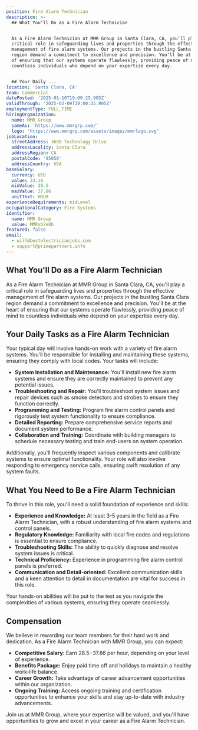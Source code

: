 ```yaml
---
position: Fire Alarm Technician
description: >-
  ## What You'll Do as a Fire Alarm Technician


  As a Fire Alarm Technician at MMR Group in Santa Clara, CA, you'll play a
  critical role in safeguarding lives and properties through the effective
  management of fire alarm systems. Our projects in the bustling Santa Clara
  region demand a commitment to excellence and precision. You'll be at the heart
  of ensuring that our systems operate flawlessly, providing peace of mind to
  countless individuals who depend on your expertise every day.


  ## Your Daily ...
location: 'Santa Clara, CA'
team: Commercial
datePosted: '2025-01-10T19:00:25.905Z'
validThrough: '2025-02-09T19:00:25.905Z'
employmentType: FULL_TIME
hiringOrganization:
  name: MMR Group
  sameAs: 'https://www.mmrgrp.com/'
  logo: 'https://www.mmrgrp.com/assets/images/mmrlogo.svg'
jobLocation:
  streetAddress: 3690 Technology Drive
  addressLocality: Santa Clara
  addressRegion: CA
  postalCode: '95050'
  addressCountry: USA
baseSalary:
  currency: USD
  value: 33.18
  minValue: 28.5
  maxValue: 37.86
  unitText: HOUR
experienceRequirements: midLevel
occupationalCategory: Fire Systems
identifier:
  name: MMR Group
  value: MMRvb7e8b
featured: false
email:
  - will@bestelectricianjobs.com
  - support@primepartners.info
---
```




## What You'll Do as a Fire Alarm Technician

As a Fire Alarm Technician at MMR Group in Santa Clara, CA, you'll play a critical role in safeguarding lives and properties through the effective management of fire alarm systems. Our projects in the bustling Santa Clara region demand a commitment to excellence and precision. You'll be at the heart of ensuring that our systems operate flawlessly, providing peace of mind to countless individuals who depend on your expertise every day.

## Your Daily Tasks as a Fire Alarm Technician

Your typical day will involve hands-on work with a variety of fire alarm systems. You'll be responsible for installing and maintaining these systems, ensuring they comply with local codes. Your tasks will include:

- **System Installation and Maintenance:** You'll install new fire alarm systems and ensure they are correctly maintained to prevent any potential issues.
- **Troubleshooting and Repair:** You'll troubleshoot system issues and repair devices such as smoke detectors and strobes to ensure they function correctly.
- **Programming and Testing:** Program fire alarm control panels and rigorously test system functionality to ensure compliance.
- **Detailed Reporting:** Prepare comprehensive service reports and document system performance.
- **Collaboration and Training:** Coordinate with building managers to schedule necessary testing and train end-users on system operation.

Additionally, you'll frequently inspect various components and calibrate systems to ensure optimal functionality. Your role will also involve responding to emergency service calls, ensuring swift resolution of any system faults.

## What You Need to Be a Fire Alarm Technician

To thrive in this role, you'll need a solid foundation of experience and skills:

- **Experience and Knowledge:** At least 3-5 years in the field as a Fire Alarm Technician, with a robust understanding of fire alarm systems and control panels.
- **Regulatory Knowledge:** Familiarity with local fire codes and regulations is essential to ensure compliance.
- **Troubleshooting Skills:** The ability to quickly diagnose and resolve system issues is critical.
- **Technical Proficiency:** Experience in programming fire alarm control panels is preferred.
- **Communication and Detail-oriented:** Excellent communication skills and a keen attention to detail in documentation are vital for success in this role.

Your hands-on abilities will be put to the test as you navigate the complexities of various systems, ensuring they operate seamlessly.

## Compensation

We believe in rewarding our team members for their hard work and dedication. As a Fire Alarm Technician with MMR Group, you can expect:

- **Competitive Salary:** Earn $28.5-$37.86 per hour, depending on your level of experience.
- **Benefits Package:** Enjoy paid time off and holidays to maintain a healthy work-life balance.
- **Career Growth:** Take advantage of career advancement opportunities within our organization.
- **Ongoing Training:** Access ongoing training and certification opportunities to enhance your skills and stay up-to-date with industry advancements.

Join us at MMR Group, where your expertise will be valued, and you'll have opportunities to grow and excel in your career as a Fire Alarm Technician.